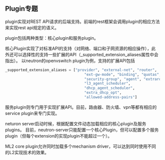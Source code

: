 ## Plugin专题
plugin实现对REST API请求的后端支持。前端的rest框架会调用plugin的相应方法来实现rest api规定的语义。

plugin包括两种类型：核心plugin和服务plugin。

核心Plugin实现了对标准API的支持（对网络、端口和子网资源的相应操作），此外还可以选择性的支持一些扩展的API（_supported_extension_aliases属性中会指出）。
以neutron的openvswitch plugin为例，支持的扩展API包括
```python
_supported_extension_aliases = ["provider", "external-net", "router",
                                    "ext-gw-mode", "binding", "quotas",
                                    "security-group", "agent", "extraroute",
                                    "l3_agent_scheduler",
                                    "dhcp_agent_scheduler",
                                    "extra_dhcp_opt",
                                    "allowed-address-pairs"]
```
服务plugin则专门用于实现扩展API。目前，路由器、防火墙、vpn等都有相应的service plugin来专门实现。

neturon server启动时候，根据配置文件动态加载相应的核心plugin及服务plugins。
目前，neutron-server只能配置一个核心Plugin，但可以配置多个服务plugin（但每个extension的实现plugin不能超过一个）。

ML2 core plugin允许同时加载多个mechanism driver，可以达到同时使用不同的L2实现技术的效果。
